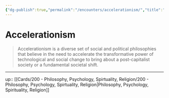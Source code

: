 ```yaml
---
{"dg-publish":true,"permalink":"/encounters/accelerationism/","title":"Accelerationism","tags":["📝","📝/🌞","on/accelerationism","on/nickland","on/philosophy"]}
---
```



# Accelerationism

> Accelerationism is a diverse set of social and political philosophies that believe in the need to accelerate the transformative power of technological and social change to bring about a post-capitalist society or a fundamental societal shift.

---
up:: [[Cards/200 - Philosophy, Psychology, Spirtuality, Religion/200 - Philosophy, Psychology, Spirtuality, Religion\|Philosophy, Psychology, Spirituality, Religion]]

